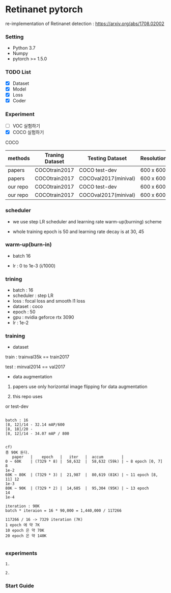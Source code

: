 # Retinanet pytorch

re-implementation of Retinanet detection : https://arxiv.org/abs/1708.02002

### Setting

- Python 3.7
- Numpy
- pytorch >= 1.5.0 

### TODO List

- [x] Dataset
- [x] Model
- [x] Loss
- [X] Coder

### Experiment
- [ ] VOC 실험하기
- [x] COCO 실험하기

COCO

|methods        | Traning Dataset        |    Testing Dataset     | Resolution | AP      |AP50   |AP75    | Time | Fps  |
|---------------|------------------------| ---------------------- | ---------- | ------- |-------|--------|:----:| ---- |
|papers         | COCOtrain2017          |  COCO test-dev         | 600 x 600  |  34.0   |52.5   |36.5    |98    |10.20 |
|papers         | COCOtrain2017          |  COCOval2017(minival)  | 600 x 600  |  34.3   |53.2   |36.9    |98    |10.20 |
|our repo       | COCOtrain2017          |  COCO test-dev         | 600 x 600  |-        |-      |-       |-     |-     |
|our repo       | COCOtrain2017          |  COCOval2017(minival)  | 600 x 600  |-        |-      |-       |-     |-     |


### scheduler

- we use step LR scheduler and learning rate warm-up(burning) scheme 

- whole training epoch is 50 and learning rate decay is at 30, 45

### warm-up(burn-in)

- batch 16 

- lr : 0 to 1e-3 (i/1000)

### trining

- batch : 16
- scheduler : step LR
- loss : focal loss and smooth l1 loss
- dataset : coco
- epoch : 50
- gpu : nvidia geforce rtx 3090
- lr : 1e-2

### training

- dataset

train : trainval35k == train2017

test : minval2014 == val2017

- data augmentation

1. papers use only horizontal image flipping for data augmentation

2. this repo uses 

or
test-dev 

```

batch : 16 
[8, 12]/14 - 32.14 mAP/600
[8, 18]/20 - 
[8, 12]/14 - 34.07 mAP / 800


cf)
총 90K 돈다.
   paper   |    epoch   |   iter   |  accum        |
0 ~ 60K    | (7329 * 8) |  58,632  |  58,632 (59k) | ~ 8 epoch [0, 7]    8
1e-2
60K ~ 80K  | (7329 * 3) |  21,987  |  80,619 (81K) | ~ 11 epoch [8, 11] 12
1e-3
80K ~ 90K  | (7329 * 2) |  14,685  |  95,304 (95K) | ~ 13 epoch         14
1e-4

iteration : 90K
batch * iteraion = 16 * 90,000 = 1,440,000 / 117266

117266 / 16 -> 7329 iteration (7K)
1 epoch 에 약 7K
10 epoch 은 약 70K 
20 epoch 은 약 140K


```

### experiments

```
1. 
```
```
2. 
```
### Start Guide


